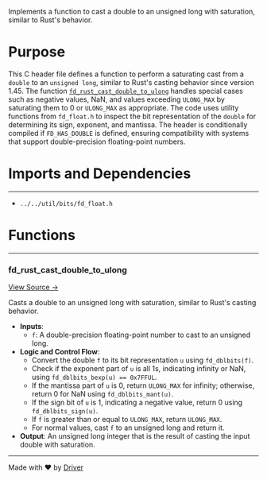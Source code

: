 <!--------------------------------------------------------------------------------->
<!-- IMPORTANT: This file is auto-generated by Driver (https://driver.ai). -------->
<!-- Manual edits may be overwritten on future commits. --------------------------->
<!--------------------------------------------------------------------------------->

Implements a function to cast a double to an unsigned long with saturation, similar to Rust's behavior.

# Purpose
This C header file defines a function to perform a saturating cast from a `double` to an `unsigned long`, similar to Rust's casting behavior since version 1.45. The function [`fd_rust_cast_double_to_ulong`](<#fd_rust_cast_double_to_ulong>) handles special cases such as negative values, NaN, and values exceeding `ULONG_MAX` by saturating them to 0 or `ULONG_MAX` as appropriate. The code uses utility functions from `fd_float.h` to inspect the bit representation of the `double` for determining its sign, exponent, and mantissa. The header is conditionally compiled if `FD_HAS_DOUBLE` is defined, ensuring compatibility with systems that support double-precision floating-point numbers.
# Imports and Dependencies

---
- `../../util/bits/fd_float.h`


# Functions

---
### fd\_rust\_cast\_double\_to\_ulong<!-- {{#callable:fd_rust_cast_double_to_ulong}} -->
[View Source →](<../../../../../src/flamenco/types/fd_cast.h#L20>)

Casts a double to an unsigned long with saturation, similar to Rust's casting behavior.
- **Inputs**:
    - `f`: A double-precision floating-point number to cast to an unsigned long.
- **Logic and Control Flow**:
    - Convert the double `f` to its bit representation `u` using `fd_dblbits(f)`.
    - Check if the exponent part of `u` is all 1s, indicating infinity or NaN, using `fd_dblbits_bexp(u) == 0x7FFUL`.
    - If the mantissa part of `u` is 0, return `ULONG_MAX` for infinity; otherwise, return 0 for NaN using `fd_dblbits_mant(u)`.
    - If the sign bit of `u` is 1, indicating a negative value, return 0 using `fd_dblbits_sign(u)`.
    - If `f` is greater than or equal to `ULONG_MAX`, return `ULONG_MAX`.
    - For normal values, cast `f` to an unsigned long and return it.
- **Output**: An unsigned long integer that is the result of casting the input double with saturation.



---
Made with ❤️ by [Driver](https://www.driver.ai/)